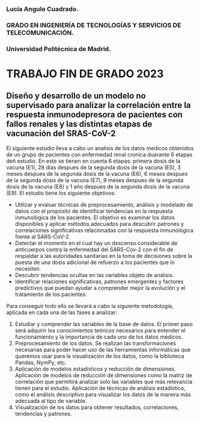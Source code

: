 ### Lucía Angulo Cuadrado. 
### GRADO EN INGENIERÍA DE TECNOLOGÍAS Y SERVICIOS DE TELECOMUNICACIÓN. 
### Universidad Politécnica de Madrid.
# TRABAJO FIN DE GRADO 2023
## Diseño y desarrollo de un modelo no supervisado para analizar la correlación entre la respuesta inmunodepresora de pacientes con fallos renales y las distintas etapas de vacunación del SRAS-CoV-2
El siguiente estudio lleva a cabo un analisis de los datos medicos obtenidos de un grupo de pacientes con enfermedad renal cronica duarante 6 etapas deñ estudio. En este se tienen en cuenta 6 etapas: primera dosis de la vacuna (E1), 28 dias despues de la segunda dosis de la vacuna (E5), 3 meses despues de la segunda dosis de la vacuna (E6), 6 meses despues de la segunda dosis de la vacuna (E7), 9 meses despues de la segunda dosis de la vacuna (E8) y 1 año despues de la segunda dosis de la vacuna (E9).
El estudio tiene los siguiente objetivos:
* Utilizar y evaluar técnicas de preprocesamiento, análisis y modelado de datos con el propósito de identificar tendencias en la respuesta inmunológica de los pacientes. El objetivo es examinar los datos disponibles y aplicar métodos adecuados para descubrir patrones y correlaciones significativas relacionadas con la respuesta inmunológica frente al SARS-CoV-2.
* Detectar el momento en el cual hay un descenso considerable de anticuerpos contra la enfermedad del SARS-Cov-2 con el fin de respaldar a las autoridades sanitarias en la toma de decisiones sobre la puesta de una dosis adicional de refuerzo a los pacientes que lo necesiten.
* Descubrir tendencias ocultas en las variables objeto de análisis.
* Identificar relaciones significativas, patrones emergentes y factores predictivos que puedan ayudar a comprender mejor la evolución y el tratamiento de los pacientes.

Para conseguir todo ello se llevará a cabo la siguiente metodología, aplicada en cada una de las fases a analizar:
1.	Estudiar y comprender las variables de la base de datos. El primer paso será adquirir los conocimientos teóricos necesarios para entender el funcionamiento y la importancia de cada uno de los datos médicos.
2.	Preprocesamiento de los datos. Se realizan las transformaciones necesarias para poder hacer uso de las herramientas informáticas que queremos usar para la visualización de los datos, como la biblioteca Pandas, NymPy, etc.
3.	Aplicación de modelos estadísticos y reducción de dimensiones. Aplicación de modelos de reducción de dimensiones como la matriz de correlación que permitirá analizar solo las variables que más relevancia tienen para el estudio. Aplicación de técnicas de análisis estadístico, como el análisis descriptivo para visualizar los datos de la manera más adecuada al tipo de variable.
4.	Visualización de los datos para obtener resultados, correlaciones, tendencias y patrones. 
